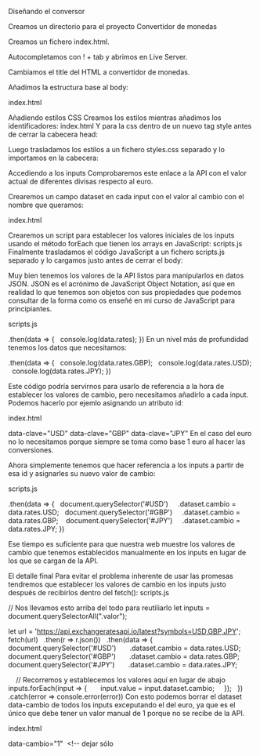 Diseñando el conversor

Creamos un directorio para el proyecto Convertidor de monedas 

Creamos un fichero index.html.

Autocompletamos con ! + tab y abrimos en Live Server.

Cambiamos el title del HTML a convertidor de monedas.

Añadimos la estructura base al body:

index.html

Añadiendo estilos CSS
Creamos los estilos mientras añadimos los identificadores:
index.html
Y para la css dentro de un nuevo tag style antes de cerrar la cabecera head:

Luego trasladamos los estilos a un fichero styles.css separado y lo importamos en la cabecera:

<link rel="stylesheet" href="styles.css" type="text/css">
Accediendo a los inputs
Comprobaremos este enlace a la API con el valor actual de diferentes divisas respecto al euro.

Crearemos un campo dataset en cada input con el valor al cambio con el nombre que queramos:

index.html


Crearemos un script para establecer los valores iniciales de los inputs usando el método forEach que tienen los arrays en JavaScript:
scripts.js
Finalmente trasladamos el código JavaScript a un fichero scripts.js separado y lo cargamos justo antes de cerrar el body:

Muy bien tenemos los valores de la API listos para manipularlos en datos JSON. JSON es el acrónimo de JavaScript Object Notation, así que en realidad lo que tenemos son objetos con sus propiedades que podemos consultar de la forma como os enseñé en mi curso de JavaScript para principiantes.

scripts.js


.then(data => {
  console.log(data.rates);
})
En un nivel más de profundidad tenemos los datos que necesitamos:


.then(data => {
  console.log(data.rates.GBP);
  console.log(data.rates.USD);
  console.log(data.rates.JPY);
})

Este código podría servirnos para usarlo de referencia a la hora de establecer los valores de cambio, pero necesitamos añadirlo a cada input. Podemos hacerlo por ejemlo asignando un atributo id:

index.html


data-clave="USD"
data-clave="GBP"
data-clave="JPY"
En el caso del euro no lo necesitamos porque siempre se toma como base 1 euro al hacer las conversiones.

Ahora simplemente tenemos que hacer referencia a los inputs a partir de esa id y asignarles su nuevo valor de cambio:

scripts.js


.then(data => {
  document.querySelector('#USD')
    .dataset.cambio = data.rates.USD;
  document.querySelector('#GBP')
    .dataset.cambio = data.rates.GBP;  
  document.querySelector('#JPY')
    .dataset.cambio = data.rates.JPY;
})


Ese tiempo es suficiente para que nuestra web muestre los valores de cambio que tenemos establecidos manualmente en los inputs en lugar de los que se cargan de la API.



El detalle final
Para evitar el problema inherente de usar las promesas tendremos que establecer los valores de cambio en los inputs justo después de recibirlos dentro del fetch():
scripts.js


// Nos llevamos esto arriba del todo para reutiliarlo
let inputs = document.querySelectorAll(".valor");

let url = 'https://api.exchangeratesapi.io/latest?symbols=USD,GBP,JPY';
fetch(url)
  .then(r => r.json())
  .then(data => {
    document.querySelector('#USD')
      .dataset.cambio = data.rates.USD;
    document.querySelector('#GBP')
      .dataset.cambio = data.rates.GBP;  
    document.querySelector('#JPY')
      .dataset.cambio = data.rates.JPY;

    // Recorremos y establecemos los valores aquí en lugar de abajo
    inputs.forEach(input => {
      input.value = input.dataset.cambio;
    });
  })
  .catch(error => console.error(error))
Con esto podemos borrar el dataset data-cambio de todos los inputs exceputando el del euro, ya que es el único que debe tener un valor manual de 1 porque no se recibe de la API.

index.html


data-cambio="1"  <!-- dejar sólo
